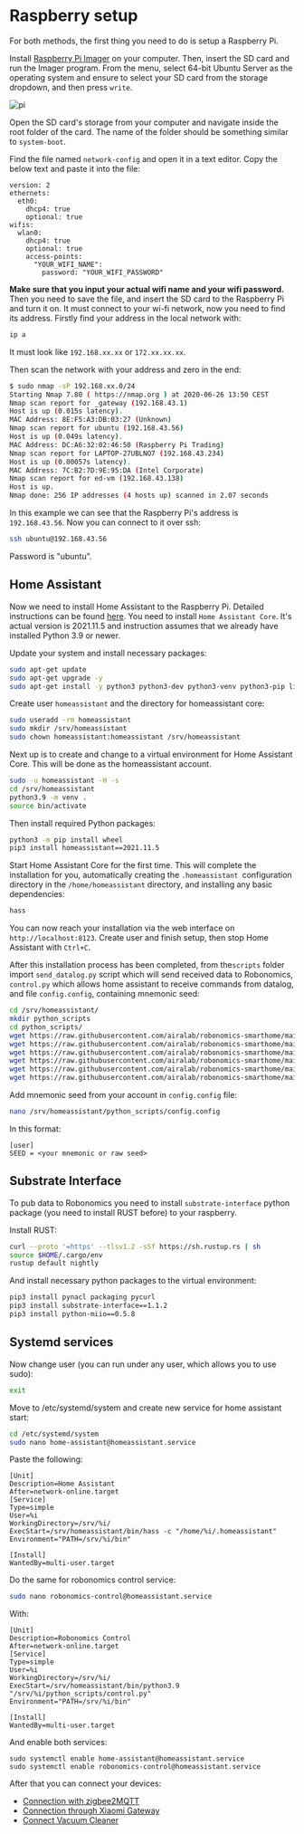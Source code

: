 # Raspberry setup

For both methods, the first thing you need to do is setup a Raspberry Pi.

Install [Raspberry Pi Imager](https://www.raspberrypi.com/software/) on your computer. Then, insert the SD card and run the Imager program. From the menu, select 64-bit Ubuntu Server as the operating system and ensure to select your SD card from the storage dropdown, and then press `write`.

![pi](../media/pi.png)

Open the SD card's storage from your computer and navigate inside the root folder of the card. The name of the folder should be something similar to `system-boot`.

Find the file named `network-config` and open it in a text editor. Copy the below text and paste it into the file:
```
version: 2
ethernets:
  eth0:
    dhcp4: true
    optional: true
wifis:
  wlan0:
    dhcp4: true
    optional: true
    access-points:
      "YOUR_WIFI_NAME":
        password: "YOUR_WIFI_PASSWORD"
```

**Make sure that you input your actual wifi name and your wifi password.** Then you need to save the file, and insert the SD card to the Raspberry Pi and turn it on. It must connect to your wi-fi network, now you need to find its address. Firstly find your address in the local network with:
```bash
ip a
```
It must look like `192.168.xx.xx` or `172.xx.xx.xx`.

Then scan the network with your address and zero in the end:

```bash 
$ sudo nmap -sP 192.168.xx.0/24
Starting Nmap 7.80 ( https://nmap.org ) at 2020-06-26 13:50 CEST
Nmap scan report for _gateway (192.168.43.1)
Host is up (0.015s latency).
MAC Address: 8E:F5:A3:DB:03:27 (Unknown)
Nmap scan report for ubuntu (192.168.43.56)
Host is up (0.049s latency).
MAC Address: DC:A6:32:02:46:50 (Raspberry Pi Trading)
Nmap scan report for LAPTOP-27UBLNO7 (192.168.43.234)
Host is up (0.00057s latency).
MAC Address: 7C:B2:7D:9E:95:DA (Intel Corporate)
Nmap scan report for ed-vm (192.168.43.138)
Host is up.
Nmap done: 256 IP addresses (4 hosts up) scanned in 2.07 seconds
```
In this example we can see that the Raspberry Pi's address is `192.168.43.56`. Now you can connect to it over ssh:
```bash
ssh ubuntu@192.168.43.56
```
Password is "ubuntu".

## Home Assistant

Now we need to install Home Assistant to the Raspberry Pi. Detailed instructions can be found [here](https://www.home-assistant.io/installation/linux#install-home-assistant-core). You need to install `Home Assistant Core`. It's actual version is 2021.11.5 and instruction assumes that we already have installed Python 3.9 or newer.

Update your system and install necessary packages:
```bash
sudo apt-get update
sudo apt-get upgrade -y
sudo apt-get install -y python3 python3-dev python3-venv python3-pip libffi-dev libssl-dev libjpeg-dev zlib1g-dev autoconf build-essential libopenjp2-7 libtiff5 libturbojpeg0 tzdata libcurl4-openssl-dev
```
Create user `homeassistant` and the directory for homeassistant core:
```bash
sudo useradd -rm homeassistant
sudo mkdir /srv/homeassistant
sudo chown homeassistant:homeassistant /srv/homeassistant
```
Next up is to create and change to a virtual environment for Home Assistant Core. This will be done as the homeassistant account.
```bash
sudo -u homeassistant -H -s
cd /srv/homeassistant
python3.9 -m venv .
source bin/activate
```
Then install required Python packages:
```bash
python3 -m pip install wheel
pip3 install homeassistant==2021.11.5
```
Start Home Assistant Core for the first time. This will complete the installation for you, automatically creating the `.homeassistant `configuration directory in the `/home/homeassistant` directory, and installing any basic dependencies:
```bash
hass
```
You can now reach your installation via the web interface on `http://localhost:8123`. Create user and finish setup, then stop Home Assistant with `Ctrl+C`.

After this installation process has been completed, from the`scripts` folder import `send_datalog.py` script which will send received data to Robonomics, `control.py` which allows home assistant to receive commands from datalog, and file `config.config`, containing mnemonic seed:

```bash
cd /srv/homeassistant/
mkdir python_scripts
cd python_scripts/
wget https://raw.githubusercontent.com/airalab/robonomics-smarthome/main/python_scripts/send_datalog.py
wget https://raw.githubusercontent.com/airalab/robonomics-smarthome/main/python_scripts/control.py
wget https://raw.githubusercontent.com/airalab/robonomics-smarthome/main/python_scripts/utils.py
wget https://raw.githubusercontent.com/airalab/robonomics-smarthome/main/python_scripts/create_config.py
wget https://raw.githubusercontent.com/airalab/robonomics-smarthome/main/python_scripts/decrypt.py
wget https://raw.githubusercontent.com/airalab/robonomics-smarthome/main/python_scripts/encrypt.py
```

Add mnemonic seed from your account in `config.config` file:
```bash
nano /srv/homeassistant/python_scripts/config.config
```
In this format:
```
[user]
SEED = <your mnemonic or raw seed>
```

## Substrate Interface

To pub data to Robonomics you need to install `substrate-interface` python package (you need to install RUST before) to your raspberry. 

Install RUST:
```bash
curl --proto '=https' --tlsv1.2 -sSf https://sh.rustup.rs | sh
source $HOME/.cargo/env
rustup default nightly
```
And install necessary python packages to the virtual environment:
```bash
pip3 install pynacl packaging pycurl
pip3 install substrate-interface==1.1.2
pip3 install python-miio==0.5.8
```
## Systemd services

Now change user (you can run under any user, which allows you to use sudo):

```bash
exit
```

Move to /etc/systemd/system and create new service for home assistant start: 

```bash
cd /etc/systemd/system
sudo nano home-assistant@homeassistant.service 
```

Paste the following:

```
[Unit]
Description=Home Assistant
After=network-online.target
[Service]
Type=simple
User=%i
WorkingDirectory=/srv/%i/
ExecStart=/srv/homeassistant/bin/hass -c "/home/%i/.homeassistant"
Environment="PATH=/srv/%i/bin"

[Install]
WantedBy=multi-user.target
```

Do the same for robonomics control service:

```bash
sudo nano robonomics-control@homeassistant.service 
```
With:

```
[Unit]
Description=Robonomics Control
After=network-online.target
[Service]
Type=simple
User=%i
WorkingDirectory=/srv/%i/
ExecStart=/srv/homeassistant/bin/python3.9 "/srv/%i/python_scripts/control.py"
Environment="PATH=/srv/%i/bin"

[Install]
WantedBy=multi-user.target
```

And enable both services:
```
sudo systemctl enable home-assistant@homeassistant.service
sudo systemctl enable robonomics-control@homeassistant.service
```

After that you can connect your devices:
- [Connection with zigbee2MQTT](zigbee2MQTT.md)
- [Connection through Xiaomi Gateway](xiaomi_gateway.md)
- [Connect Vacuum Cleaner](vacuum_connect.md)